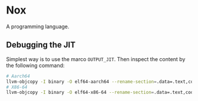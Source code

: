 
# Nox
A programming language.


## Debugging the JIT
Simplest way is to use the marco `OUTPUT_JIT`. Then inspect the content by the following command:
```bash
# Aarch64
llvm-objcopy -I binary -O elf64-aarch64 --rename-section=.data=.text,code jit.bin jit.elf && objdump --disassemble-all jit.elf
# X86-64
llvm-objcopy -I binary -O elf64-x86-64 --rename-section=.data=.text,code jit.bin jit.elf && objdump --disassemble-all jit.elf
```
